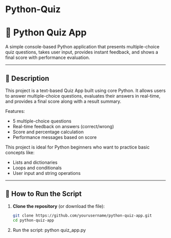 # Python-Quiz
# 🎯 Python Quiz App

A simple console-based Python application that presents multiple-choice quiz questions, takes user input, provides instant feedback, and shows a final score with performance evaluation.

---

## 📌 Description

This project is a text-based Quiz App built using core Python. It allows users to answer multiple-choice questions, evaluates their answers in real-time, and provides a final score along with a result summary.

Features:
- 5 multiple-choice questions
- Real-time feedback on answers (correct/wrong)
- Score and percentage calculation
- Performance messages based on score

This project is ideal for Python beginners who want to practice basic concepts like:
- Lists and dictionaries
- Loops and conditionals
- User input and string operations

---

## 🚀 How to Run the Script

1. **Clone the repository** (or download the file):
   ```bash
   git clone https://github.com/yourusername/python-quiz-app.git
   cd python-quiz-app

2. Run the script:
     python quiz_app.py
